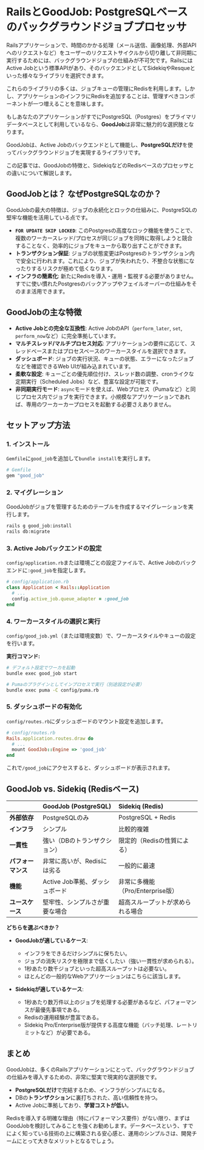 # RailsとGoodJob: PostgreSQLベースのバックグラウンドジョブプロセッサ

Railsアプリケーションで、時間のかかる処理（メール送信、画像処理、外部APIへのリクエストなど）をユーザーのリクエストサイクルから切り離して非同期に実行するためには、バックグラウンドジョブの仕組みが不可欠です。RailsにはActive Jobという標準APIがあり、そのバックエンドとしてSidekiqやResqueといった様々なライブラリを選択できます。

これらのライブラリの多くは、ジョブキューの管理にRedisを利用します。しかし、アプリケーションのインフラにRedisを追加することは、管理すべきコンポーネントが一つ増えることを意味します。

もしあなたのアプリケーションがすでにPostgreSQL（Postgres）をプライマリデータベースとして利用しているなら、**GoodJob**は非常に魅力的な選択肢となります。

GoodJobは、Active Jobのバックエンドとして機能し、**PostgreSQLだけ**を使ってバックグラウンドジョブを実現するライブラリです。

この記事では、GoodJobの特徴と、SidekiqなどのRedisベースのプロセッサとの違いについて解説します。

## GoodJobとは？ なぜPostgreSQLなのか？

GoodJobの最大の特徴は、ジョブの永続化とロックの仕組みに、PostgreSQLの堅牢な機能を活用している点です。

- **`FOR UPDATE SKIP LOCKED`**: このPostgresの高度なロック機能を使うことで、複数のワーカースレッド/プロセスが同じジョブを同時に取得しようと競合することなく、効率的にジョブをキューから取り出すことができます。
- **トランザクション保証**: ジョブの状態変更はPostgresのトランザクション内で安全に行われます。これにより、ジョブが失われたり、不整合な状態になったりするリスクが極めて低くなります。
- **インフラの簡素化**: 新たにRedisを導入・運用・監視する必要がありません。すでに使い慣れたPostgresのバックアップやフェイルオーバーの仕組みをそのまま活用できます。

## GoodJobの主な特徴

- **Active Jobとの完全な互換性**: Active JobのAPI（`perform_later`, `set`, `perform_now`など）に完全準拠しています。
- **マルチスレッド/マルチプロセス対応**: アプリケーションの要件に応じて、スレッドベースまたはプロセスベースのワーカースタイルを選択できます。
- **ダッシュボード**: ジョブの実行状況、キューの状態、エラーになったジョブなどを確認できるWeb UIが組み込まれています。
- **柔軟な設定**: キューごとの優先順位付け、スレッド数の調整、cronライクな定期実行（Scheduled Jobs）など、豊富な設定が可能です。
- **非同期実行モード**: `async`モードを使えば、Webプロセス（Pumaなど）と同じプロセス内でジョブを実行できます。小規模なアプリケーションであれば、専用のワーカーカープロセスを起動する必要さえありません。

## セットアップ方法

### 1. インストール

`Gemfile`に`good_job`を追加して`bundle install`を実行します。

```ruby
# Gemfile
gem "good_job"
```

### 2. マイグレーション

GoodJobがジョブを管理するためのテーブルを作成するマイグレーションを実行します。

```bash
rails g good_job:install
rails db:migrate
```

### 3. Active Jobバックエンドの設定

`config/application.rb`または環境ごとの設定ファイルで、Active Jobのバックエンドに`:good_job`を指定します。

```ruby
# config/application.rb
class Application < Rails::Application
  # ...
  config.active_job.queue_adapter = :good_job
end
```

### 4. ワーカースタイルの選択と実行

`config/good_job.yml`（または環境変数）で、ワーカースタイルやキューの設定を行います。

**実行コマンド:**

```bash
# デフォルト設定でワーカを起動
bundle exec good_job start

# Pumaのプラグインとしてインプロセスで実行（別途設定が必要）
bundle exec puma -C config/puma.rb
```

### 5. ダッシュボードの有効化

`config/routes.rb`にダッシュボードのマウント設定を追加します。

```ruby
# config/routes.rb
Rails.application.routes.draw do
  # ...
  mount GoodJob::Engine => 'good_job'
end
```

これで`/good_job`にアクセスすると、ダッシュボードが表示されます。

## GoodJob vs. Sidekiq (Redisベース)

| | GoodJob (PostgreSQL) | Sidekiq (Redis) |
|:---|:---|:---|
| **外部依存** | PostgreSQLのみ | PostgreSQL + Redis |
| **インフラ** | シンプル | 比較的複雑 |
| **一貫性** | 強い（DBのトランザクション） | 限定的（Redisの性質による） |
| **パフォーマンス** | 非常に高いが、Redisには劣る | 一般的に最速 |
| **機能** | Active Job準拠、ダッシュボード | 非常に多機能（Pro/Enterprise版） |
| **ユースケース** | 堅牢性、シンプルさが重要な場合 | 超高スループットが求められる場合 |

**どちらを選ぶべきか？**

- **GoodJobが適しているケース**: 
    - インフラをできるだけシンプルに保ちたい。
    - ジョブの消失リスクを極限まで低くしたい（強い一貫性が求められる）。
    - 1秒あたり数千ジョブといった超高スループットは必要ない。
    - ほとんどの一般的なWebアプリケーションはこちらに該当します。

- **Sidekiqが適しているケース**: 
    - 1秒あたり数万件以上のジョブを処理する必要があるなど、パフォーマンスが最優先事項である。
    - Redisの運用経験が豊富である。
    - Sidekiq Pro/Enterprise版が提供する高度な機能（バッチ処理、レートリミットなど）が必要である。

## まとめ

GoodJobは、多くのRailsアプリケーションにとって、バックグラウンドジョブの仕組みを導入するための、非常に堅実で現実的な選択肢です。

- **PostgreSQLだけ**で完結するため、インフラがシンプルになる。
- DBの**トランザクション**に裏打ちされた、高い信頼性を持つ。
- Active Jobに準拠しており、**学習コストが低い**。

Redisを導入する明確な理由（特にパフォーマンス要件）がない限り、まずはGoodJobを検討してみることを強くお勧めします。データベースという、すでによく知っている技術の上に構築される安心感と、運用のシンプルさは、開発チームにとって大きなメリットとなるでしょう。
